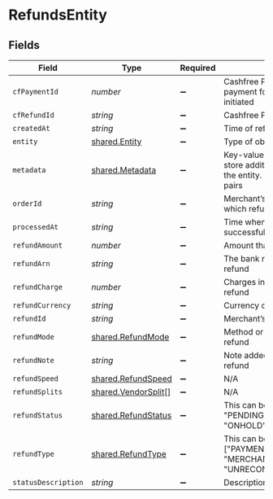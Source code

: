 # RefundsEntity


## Fields

| Field                                                                                                       | Type                                                                                                        | Required                                                                                                    | Description                                                                                                 |
| ----------------------------------------------------------------------------------------------------------- | ----------------------------------------------------------------------------------------------------------- | ----------------------------------------------------------------------------------------------------------- | ----------------------------------------------------------------------------------------------------------- |
| `cfPaymentId`                                                                                               | *number*                                                                                                    | :heavy_minus_sign:                                                                                          | Cashfree Payments ID of the payment for which refund is initiated                                           |
| `cfRefundId`                                                                                                | *string*                                                                                                    | :heavy_minus_sign:                                                                                          | Cashfree Payments ID for a refund                                                                           |
| `createdAt`                                                                                                 | *string*                                                                                                    | :heavy_minus_sign:                                                                                          | Time of refund creation                                                                                     |
| `entity`                                                                                                    | [shared.Entity](../../../sdk/models/shared/entity.md)                                                       | :heavy_minus_sign:                                                                                          | Type of object                                                                                              |
| `metadata`                                                                                                  | [shared.Metadata](../../../sdk/models/shared/metadata.md)                                                   | :heavy_minus_sign:                                                                                          | Key-value pair that can be used to store additional information about the entity. Maximum 5 key-value pairs |
| `orderId`                                                                                                   | *string*                                                                                                    | :heavy_minus_sign:                                                                                          | Merchant’s order Id of the order for which refund is initiated                                              |
| `processedAt`                                                                                               | *string*                                                                                                    | :heavy_minus_sign:                                                                                          | Time when refund was processed successfully                                                                 |
| `refundAmount`                                                                                              | *number*                                                                                                    | :heavy_minus_sign:                                                                                          | Amount that is refunded                                                                                     |
| `refundArn`                                                                                                 | *string*                                                                                                    | :heavy_minus_sign:                                                                                          | The bank reference number for refund                                                                        |
| `refundCharge`                                                                                              | *number*                                                                                                    | :heavy_minus_sign:                                                                                          | Charges in INR for processing refund                                                                        |
| `refundCurrency`                                                                                            | *string*                                                                                                    | :heavy_minus_sign:                                                                                          | Currency of the refund amount                                                                               |
| `refundId`                                                                                                  | *string*                                                                                                    | :heavy_minus_sign:                                                                                          | Merchant’s refund ID of the refund                                                                          |
| `refundMode`                                                                                                | [shared.RefundMode](../../../sdk/models/shared/refundmode.md)                                               | :heavy_minus_sign:                                                                                          | Method or speed of processing refund                                                                        |
| `refundNote`                                                                                                | *string*                                                                                                    | :heavy_minus_sign:                                                                                          | Note added by merchant for the refund                                                                       |
| `refundSpeed`                                                                                               | [shared.RefundSpeed](../../../sdk/models/shared/refundspeed.md)                                             | :heavy_minus_sign:                                                                                          | N/A                                                                                                         |
| `refundSplits`                                                                                              | [shared.VendorSplit](../../../sdk/models/shared/vendorsplit.md)[]                                           | :heavy_minus_sign:                                                                                          | N/A                                                                                                         |
| `refundStatus`                                                                                              | [shared.RefundStatus](../../../sdk/models/shared/refundstatus.md)                                           | :heavy_minus_sign:                                                                                          | This can be one of ["SUCCESS", "PENDING", "CANCELLED", "ONHOLD", "FAILED"]                                  |
| `refundType`                                                                                                | [shared.RefundType](../../../sdk/models/shared/refundtype.md)                                               | :heavy_minus_sign:                                                                                          | This can be one of ["PAYMENT_AUTO_REFUND", "MERCHANT_INITIATED", "UNRECONCILED_AUTO_REFUND"]                |
| `statusDescription`                                                                                         | *string*                                                                                                    | :heavy_minus_sign:                                                                                          | Description of refund status                                                                                |